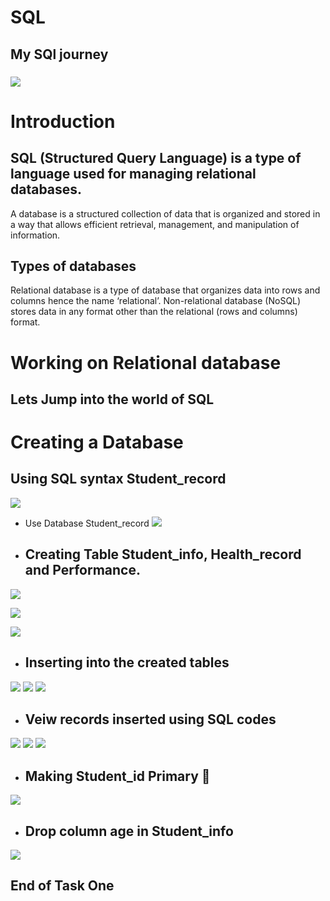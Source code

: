 # SQL
## My SQl journey
### ![](png-transparent-microsoft-azure-sql-database-microsoft-sql-server-cloud-computing-text-trademark-logo.png)
# Introduction
## SQL (Structured Query Language) is a type of language used for managing relational databases.

A database is a structured collection of data that is organized and stored in a way that allows efficient retrieval, management, and manipulation of information.

## Types of databases
Relational database is a type of database that organizes data into rows and columns hence the name ‘relational’.
Non-relational database (NoSQL) stores data in any format other than the relational (rows and columns) format. 

# Working on Relational database
## Lets Jump into the world of SQL
# Creating a Database
## Using SQL syntax Student_record
![](CREATE_DATABASE.JPG)

- Use Database Student_record
 ![](USE_DATABASE.JPG)


- ## Creating Table Student_info, Health_record and Performance.

 ![](CREATE_TABLE_STUDENT_RECORD.JPG)

 ![](CREATE_TABLE_HEALTH_RECORD.JPG)

 ![](CREATE_TABLE_PERFORMANCE.JPG)


 - ## Inserting into the created tables
![](INSERT_INTO_STUDENT_INFO.JPG)
![](INSERT_INTO_HEALTH_RECORD.JPG)
![](INSERT_INTO_PERFORMANCE.JPG)

- ## Veiw records inserted using SQL codes
![](VIEW_TABLE_STUDENT_INFO.JPG)
![](VIEW_TABLE_HEALTH_RECORDS.JPG)
![](VIEW_TABLE_PERFORMANCE.JPG)

- ## Making Student_id Primary 🔐
![](PRIMARY_KEY.jpg)

- ## Drop column age in Student_info
![](DROP_COLUMN_AGE.JPG)

## End of Task One

